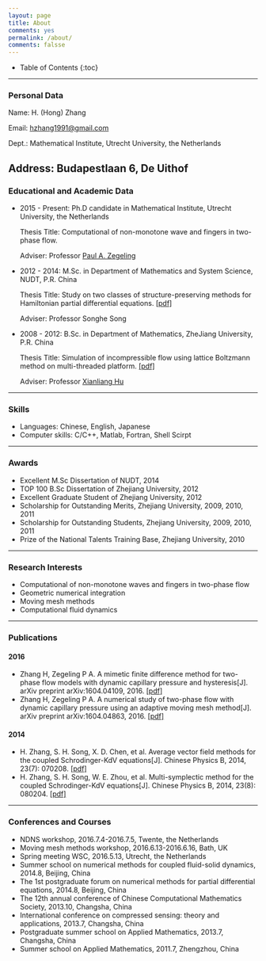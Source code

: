 ```yaml
---
layout: page
title: About 
comments: yes
permalink: /about/
comments: falsse
---
```


* Table of Contents
{:toc}
----

### Personal Data
Name:	H. (Hong) Zhang

Email:	hzhang1991@gmail.com

Dept.:	Mathematical Institute, Utrecht University, the Netherlands

Address:	Budapestlaan 6, De Uithof
---

### Educational and Academic Data
- 2015 - Present: Ph.D candidate in Mathematical Institute, Utrecht University, the Netherlands

	Thesis Title: Computational of non-monotone wave and fingers in two-phase flow. 

	Adviser: Professor [Paul A. Zegeling](https://www.staff.science.uu.nl/~zegel101/)
- 2012 - 2014: M.Sc. in Department of Mathematics and System Science, NUDT, P.R. China 

	Thesis Title: Study on two classes of structure-preserving methods for Hamiltonian partial differential equations. [[pdf]](https://www.researchgate.net/publication/310259257_hamierdunpianweifenfangchengdeliangleibaojiegoufangfayanjiu) 

	Adviser: Professor Songhe Song
- 2008 - 2012: B.Sc. in Department of Mathematics, ZheJiang University, P.R. China

	Thesis Title: Simulation of incompressible flow using lattice Boltzmann method on multi-threaded platform. [[pdf]](https://www.researchgate.net/publication/310261095_duoxian_chengpingtaishang_LB_fangfamo_nibuke_ya_liudong) 

	Adviser: Professor [Xianliang Hu](http://www.math.zju.edu.cn/xlhu/)
---

### Skills
- Languages: Chinese, English, Japanese
- Computer skills: C/C++, Matlab, Fortran, Shell Scirpt
---

### Awards
- Excellent M.Sc Dissertation of NUDT, 2014
- TOP 100 B.Sc Dissertation of Zhejiang University, 2012
- Excellent Graduate Student of Zhejiang University, 2012
- Scholarship for Outstanding Merits, Zhejiang University, 2009, 2010, 2011
- Scholarship for Outstanding Students, Zhejiang University, 2009, 2010, 2011
- Prize of the National Talents Training Base, Zhejiang University, 2010
---

### Research Interests
- Computational of non-monotone waves and fingers in two-phase flow
- Geometric numerical integration
- Moving mesh methods
- Computational fluid dynamics
---

### Publications

#### 2016
- Zhang H, Zegeling P A. A mimetic finite difference method for two-phase flow models with dynamic capillary pressure and hysteresis[J]. arXiv preprint arXiv:1604.04109, 2016. [[pdf]](https://arxiv.org/abs/1604.04109) 
- Zhang H, Zegeling P A. A numerical study of two-phase flow with dynamic capillary pressure using an adaptive moving mesh method[J]. arXiv preprint arXiv:1604.04863, 2016. [[pdf]](https://arxiv.org/abs/1604.04863)

#### 2014
- H. Zhang, S. H. Song, X. D. Chen, et al. Average vector field methods for the coupled Schrodinger-KdV equations[J]. Chinese Physics B, 2014, 23(7): 070208. [[pdf]](http://iopscience.iop.org/article/10.1088/1674-1056/23/7/070208/meta)
- H. Zhang, S. H. Song, W. E. Zhou, et al. Multi-symplectic method for the coupled Schrodinger-KdV equations[J]. Chinese Physics B, 2014, 23(8): 080204. [[pdf]](http://iopscience.iop.org/article/10.1088/1674-1056/23/8/080204/meta)
---

### Conferences and Courses
- NDNS workshop, 2016.7.4-2016.7.5, Twente, the Netherlands
- Moving mesh methods workshop, 2016.6.13-2016.6.16, Bath, UK
- Spring meeting WSC, 2016.5.13, Utrecht, the Netherlands
- Summer school on numerical methods for coupled fluid-solid dynamics, 2014.8, Beijing, China
- The 1st postgraduate forum on numerical methods for partial differential equations, 2014.8, Beijing, China
- The 12th annual conference of Chinese Computational Mathematics Society, 2013.10, Changsha, China
- International conference on compressed sensing: theory and applications, 2013.7, Changsha, China
- Postgraduate summer school on Applied Mathematics, 2013.7, Changsha, China
- Summer school on Applied Mathematics, 2011.7, Zhengzhou, China




